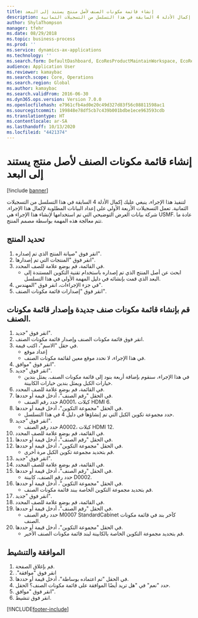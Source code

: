 ```yaml
---
title: إنشاء قائمة مكونات الصنف لأصل منتج يستند إلى البعد
description: لتنفيذ هذا الإجراء، ينبغي عليك إكمال الأدلة 4 السابقة في هذا التسلسل من التسجيلات الثمانية.
author: ShylaThompson
manager: tfehr
ms.date: 08/29/2018
ms.topic: business-process
ms.prod: ''
ms.service: dynamics-ax-applications
ms.technology: ''
ms.search.form: DefaultDashboard, EcoResProductMaintainWorkspace, EcoResProductOpenCasesFormPart, EcoResProductDetailsExtended, BOMConsistOf, BOMTable, InventItemIdLookupSimple, HcmWorkerLookUp
audience: Application User
ms.reviewer: kamaybac
ms.search.scope: Core, Operations
ms.search.region: Global
ms.author: kamaybac
ms.search.validFrom: 2016-06-30
ms.dyn365.ops.version: Version 7.0.0
ms.openlocfilehash: e7961cfb4ad0e20c49d327d83f56c08811598ac1
ms.sourcegitcommit: 199848e78df5cb7c439b001bdbe1ece963593cdb
ms.translationtype: HT
ms.contentlocale: ar-SA
ms.lasthandoff: 10/13/2020
ms.locfileid: "4421374"
---
```

# <a name="create-a-bill-of-materials-for-a-dimension-based-product-master"></a>إنشاء قائمة مكونات الصنف لأصل منتج يستند إلى البعد

[!include [banner](../../includes/banner.md)]

لتنفيذ هذا الإجراء، ينبغي عليك إكمال الأدلة 4 السابقة في هذا التسلسل من التسجيلات الثمانية. تعمل التسجيلات الأربعة الأولى على إعداد البيانات المطلوبة لإكمال هذا الإجراء. شركة بيانات العرض التوضيحي التي تم استخدامها لإنشاء هذا الإجراء هي USMF. عادة ما تتم معالجة هذه المهمة بواسطة مصمم المنتج.


## <a name="select-the-product"></a>تحديد المنتج
1. انقر فوق "صيانة المنتج الذي تم إصداره".
2. انقر فوق "المنتجات التي تم إصدارها".
3. في القائمة، قم بوضع علامة للصف المحدد.
    * ابحث عن أصل المنتج الذي تم إصداره باستخدام تقنية التكوين المستندة إلى البعد الذي قمت بإنشائه في دليل المهمة الأولى في هذا التسلسل.  
4. في جزء الإجراءات، انقر فوق "المهندس".
5. انقر فوق "إصدارات قائمة مكونات الصنف".

## <a name="create-new-bom-and-bom-version"></a>قم بإنشاء قائمة مكونات صنف جديدة وإصدار قائمة مكونات الصنف.
1. انقر فوق "جديد".
2. انقر فوق قائمة مكونات الصنف وإصدار قائمة مكونات الصنف.
3. في حقل "الاسم"، اكتب قيمة.
    * إعداد موقع  
    * في هذا الإجراء، لا نحدد موقع معين لقائمة مكونات الصنف.  
4. انقر فوق "موافق".
5. انقر فوق "جديد".
    * في هذا الإجراء، سنقوم بإضافة أربعة بنود إلى قائمة مكونات الصنف. يمثل بندين خيارات الكبل ويمثل بندين خيارات الكابينة.  
6. في القائمة، قم بوضع علامة للصف المحدد.
7. في الحقل "رقم الصنف"، أدخل قيمة أو حددها.
    * حدد رقم الصنف A0001، كبلات HDMI 6.  
8. في الحقل "مجموعة التكوين"، أدخل قيمة أو حددها.
    * حدد مجموعة تكوين الكبل التي تم إنشاؤها في دليل 4 في هذا التسلسل.  
9. انقر فوق "جديد".
    * حدد رقم الصنف A0002، كبلات HDMI 12.  
10. في القائمة، قم بوضع علامة للصف المحدد.
11. في الحقل "رقم الصنف"، أدخل قيمة أو حددها.
12. في الحقل "مجموعة التكوين"، أدخل قيمة أو حددها.
    * قم بتحديد مجموعة تكوين الكبل مرة أخرى.  
13. انقر فوق "جديد".
14. في القائمة، قم بوضع علامة للصف المحدد.
15. في الحقل "رقم الصنف"، أدخل قيمة أو حددها.
    * حدد رقم الصنف، كابينة D0002.  
16. في الحقل "مجموعة التكوين"، أدخل قيمة أو حددها.
    * قم بتحديد مجموعة التكوين الخاصة ببند قائمة مكونات الصنف.  
17. انقر فوق "جديد".
18. في القائمة، قم بوضع علامة للصف المحدد.
19. في الحقل "رقم الصنف"، أدخل قيمة أو حددها.
    * حدد رقم الصنف M0007 StandardCabinet كآخر بند في قائمة مكونات الصنف.  
20. في الحقل "مجموعة التكوين"، أدخل قيمة أو حددها.
    * قم بتحديد مجموعة التكوين الخاصة بالكابينة لبند قائمة مكونات الصنف الأخير.  

## <a name="approve-and-activate"></a>الموافقة والتنشيط
1. قم بإغلاق الصفحة.
2. انقر فوق "‏‫موافقة".
3. في الحقل "تم اعتماده بوساطة"، أدخل قيمة أو حددها.
4. حدد "نعم" في "هل تريد أيضًا الموافقة على قائمة مكونات الصنف؟ الحقل.
5. انقر فوق "موافق".
6. انقر فوق تنشيط.



[!INCLUDE[footer-include](../../../includes/footer-banner.md)]